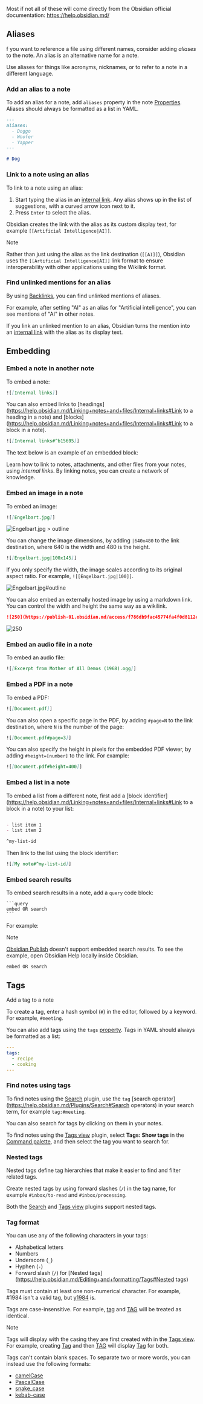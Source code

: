 Most if not all of these will come directly from the Obsidian official documentation: https://help.obsidian.md/

## Aliases

f you want to reference a file using different names, consider adding _aliases_ to the note. An alias is an alternative name for a note.

Use aliases for things like acronyms, nicknames, or to refer to a note in a different language.

### Add an alias to a note

To add an alias for a note, add `aliases` property in the note [Properties](https://help.obsidian.md/Editing+and+formatting/Properties). Aliases should always be formatted as a list in YAML.

```md
---
aliases:
  - Doggo
  - Woofer
  - Yapper
---

# Dog
```

### Link to a note using an alias

To link to a note using an alias:

1. Start typing the alias in an [internal link](https://help.obsidian.md/Linking+notes+and+files/Internal+links). Any alias shows up in the list of suggestions, with a curved arrow icon next to it.
2. Press `Enter` to select the alias.

Obsidian creates the link with the alias as its custom display text, for example `[[Artificial Intelligence|AI]]`.

Note

Rather than just using the alias as the link destination (`[[AI]]`), Obsidian uses the `[[Artificial Intelligence|AI]]` link format to ensure interoperability with other applications using the Wikilink format.

### Find unlinked mentions for an alias

By using [Backlinks](https://help.obsidian.md/Plugins/Backlinks), you can find unlinked mentions of aliases.

For example, after setting "AI" as an alias for "Artificial intelligence", you can see mentions of "AI" in other notes.

If you link an unlinked mention to an alias, Obsidian turns the mention into an [internal link](https://help.obsidian.md/Linking+notes+and+files/Internal+links) with the alias as its display text.

## Embedding

### Embed a note in another note

To embed a note:

```md
![[Internal links]]
```

You can also embed links to [headings](https://help.obsidian.md/Linking+notes+and+files/Internal+links#Link to a heading in a note) and [blocks](https://help.obsidian.md/Linking+notes+and+files/Internal+links#Link to a block in a note).

```md
![[Internal links#^b15695]]
```

The text below is an example of an embedded block:

Learn how to link to notes, attachments, and other files from your notes, using _internal links_. By linking notes, you can create a network of knowledge.

### Embed an image in a note

To embed an image:

```md
![[Engelbart.jpg]]
```

![Engelbart.jpg > outline](https://publish-01.obsidian.md/access/f786db9fac45774fa4f0d8112e232d67/Attachments/Engelbart.jpg)

You can change the image dimensions, by adding `|640x480` to the link destination, where 640 is the width and 480 is the height.

```md
![[Engelbart.jpg|100x145]]
```

If you only specify the width, the image scales according to its original aspect ratio. For example, `![[Engelbart.jpg|100]]`.

![Engelbart.jpg#outline](https://publish-01.obsidian.md/access/f786db9fac45774fa4f0d8112e232d67/Attachments/Engelbart.jpg)

You can also embed an externally hosted image by using a markdown link. You can control the width and height the same way as a wikilink.

```md
![250](https://publish-01.obsidian.md/access/f786db9fac45774fa4f0d8112e232d67/Attachments/Engelbart.jpg)
```

![250](https://publish-01.obsidian.md/access/f786db9fac45774fa4f0d8112e232d67/Attachments/Engelbart.jpg)

### Embed an audio file in a note

To embed an audio file:

```md
![[Excerpt from Mother of All Demos (1968).ogg]]
```

### Embed a PDF in a note

To embed a PDF:

```md
![[Document.pdf]]
```

You can also open a specific page in the PDF, by adding `#page=N` to the link destination, where `N` is the number of the page:

```md
![[Document.pdf#page=3]]
```

You can also specify the height in pixels for the embedded PDF viewer, by adding `#height=[number]` to the link. For example:

```md
![[Document.pdf#height=400]]
```

### Embed a list in a note

To embed a list from a different note, first add a [block identifier](https://help.obsidian.md/Linking+notes+and+files/Internal+links#Link to a block in a note) to your list:

```md

- list item 1
- list item 2

^my-list-id
```

Then link to the list using the block identifier:

```md
![[My note#^my-list-id]]
```

### Embed search results

To embed search results in a note, add a `query` code block:

````
```query
embed OR search
```
````

For example:

Note

[Obsidian Publish](https://help.obsidian.md/Obsidian+Publish/Introduction+to+Obsidian+Publish) doesn't support embedded search results. To see the example, open Obsidian Help locally inside Obsidian.

```query
embed OR search
```

## Tags

Add a tag to a note

To create a tag, enter a hash symbol (`#`) in the editor, followed by a keyword. For example, `#meeting`.

You can also add tags using the `tags` [property](https://help.obsidian.md/Editing+and+formatting/Properties). Tags in YAML should always be formatted as a list:

```yaml
---
tags:
  - recipe
  - cooking
---
```

### Find notes using tags

To find notes using the [Search](https://help.obsidian.md/Plugins/Search) plugin, use the `tag` [search operator](https://help.obsidian.md/Plugins/Search#Search operators) in your search term, for example `tag:#meeting`.

You can also search for tags by clicking on them in your notes.

To find notes using the [Tags view](https://help.obsidian.md/Plugins/Tags+view) plugin, select **Tags: Show tags** in the [Command palette](https://help.obsidian.md/Plugins/Command+palette), and then select the tag you want to search for.

### Nested tags

Nested tags define tag hierarchies that make it easier to find and filter related tags.

Create nested tags by using forward slashes (`/`) in the tag name, for example `#inbox/to-read` and `#inbox/processing`.

Both the [Search](https://help.obsidian.md/Plugins/Search) and [Tags view](https://help.obsidian.md/Plugins/Tags+view) plugins support nested tags.

### Tag format

You can use any of the following characters in your tags:

- Alphabetical letters
- Numbers
- Underscore (`_`)
- Hyphen (`-`)
- Forward slash (`/`) for [Nested tags](https://help.obsidian.md/Editing+and+formatting/Tags#Nested tags)

Tags must contain at least one non-numerical character. For example, #1984 isn't a valid tag, but [y1984](https://publish.obsidian.md/#y1984) is.

Tags are case-insensitive. For example, [tag](https://publish.obsidian.md/#tag) and [TAG](https://publish.obsidian.md/#TAG) will be treated as identical.

Note

Tags will display with the casing they are first created with in the [Tags view](https://help.obsidian.md/Plugins/Tags+view).  
For example, creating [Tag](https://publish.obsidian.md/#Tag) and then [TAG](https://publish.obsidian.md/#TAG) will display [Tag](https://publish.obsidian.md/#Tag) for both.

Tags can't contain blank spaces. To separate two or more words, you can instead use the following formats:

- [camelCase](https://publish.obsidian.md/#camelCase)
- [PascalCase](https://publish.obsidian.md/#PascalCase)
- [snake_case](https://publish.obsidian.md/#snake_case)
- [kebab-case](https://publish.obsidian.md/#kebab-case)